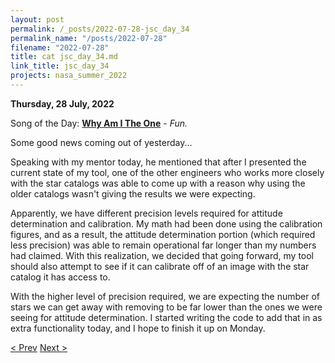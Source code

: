 ```yaml
---
layout: post
permalink: /_posts/2022-07-28-jsc_day_34
permalink_name: "/posts/2022-07-28"
filename: "2022-07-28"
title: cat jsc_day_34.md
link_title: jsc_day_34
projects: nasa_summer_2022
---
```

**Thursday, 28 July, 2022**

Song of the Day: [**Why Am I The One**](https://youtu.be/dO6WmM7w93I) - *Fun.*

Some good news coming out of yesterday...

Speaking with my mentor today, he mentioned that after I presented the current state of my tool, one of the other engineers who works more closely with the star catalogs was able to come up with a reason why using the older catalogs wasn't giving the results we were expecting.

Apparently, we have different precision levels required for attitude determination and calibration. My math had been done using the calibration figures, and as a result, the attitude determination portion (which required less precision) was able to remain operational far longer than my numbers had claimed. With this realization, we decided that going forward, my tool should also attempt to see if it can calibrate off of an image with the star catalog it has access to.

With the higher level of precision required, we are expecting the number of stars we can get away with removing to be far lower than the ones we were seeing for attitude determination. I started writing the code to add that in as extra functionality today, and I hope to finish it up on Monday.

[< Prev](/_posts/2022-07-27-jsc_day_33)    [Next >](/_posts/2022-07-29-factory_rework)
